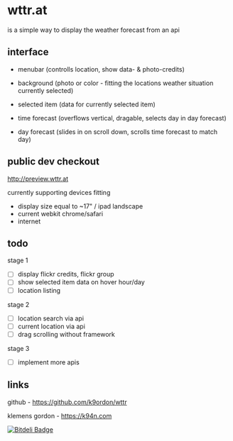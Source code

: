 wttr.at 
==============

is a simple way to display the weather forecast from an api


## interface

- menubar (controlls location, show data- & photo-credits)

- background (photo or color - fitting the locations weather situation currently selected)

- selected item (data for currently selected item)

- time forecast (overflows vertical, dragable, selects day in day forecast)

- day forecast (slides in on scroll down, scrolls time forecast to match day)

## public dev checkout

<http://preview.wttr.at>

currently supporting devices fitting

- display size equal to ~17" / ipad landscape 
- current webkit chrome/safari 
- internet

## todo

stage 1

- [ ] display flickr credits, flickr group
- [ ] show selected item data on hover hour/day
- [ ] location listing

stage 2

- [ ] location search via api
- [ ] current location via api 
- [ ] drag scrolling without framework

stage 3

- [ ] implement more apis


## links

github - <https://github.com/k9ordon/wttr>

klemens gordon - <https://k94n.com>

[![Bitdeli Badge](https://d2weczhvl823v0.cloudfront.net/k9ordon/wttr/trend.png)](https://bitdeli.com/free "Bitdeli Badge")
